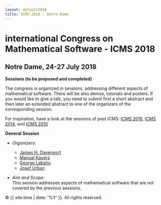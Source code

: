 ```yaml
---
layout: default2018
title: ICMS 2018 - Notre Dame
---
```


# international Congress on Mathematical Software - ICMS 2018
## Notre Dame, 24-27 July 2018

**Sessions (to be proposed and completed)**

The congress is organized in sessions, addressing different aspects of mathematical
software. There will be also demos, tutorials and posters. If you would like to give a
talk, you need to submit first a short abstract and then later an extended abstract to one
of the organizers of the corresponding session.

For inspiration, have a look at the sessions of past ICMS:
[ICMS 2016](http://icms2016.zib.de/sessions.html),
[ICMS 2014](http://voronoi.hanyang.ac.kr/icms2014/index.html?PageID=Sessions_contents),
and [ICMS 2010](http://www.math.kobe-u.ac.jp/icms2010/parts/sessions.html)

**General Session**

* _Organizers_:
   * [James H. Davenport](http://people.bath.ac.uk/masjhd/)<br/>
   * [Manual Kauers](http://www.kauers.de/)<br/>
   * [George Labahn](https://cs.uwaterloo.ca/~glabahn/)<br/>
   * [Josef Urban](https://www.ciirc.cvut.cz/~urbanjo3/)<br/>

* _Aim and Scope_:<br/>
 This session addresses aspects of mathematical software that are not covered by the previous sessions.

<p>&copy; {{ site.time | date: '%Y' }}. All rights reserved.</p>

